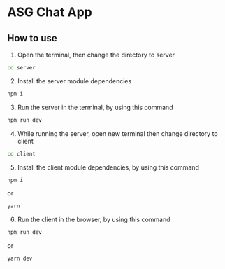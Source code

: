 # ASG Chat App

## How to use

1. Open the terminal, then change the directory to server
```bash
cd server
```
2. Install the server module dependencies
```bash
npm i
```
3. Run the server in the terminal, by using this command
```bash
npm run dev
```
4. While running the server, open new terminal then change directory to client
```bash
cd client
```
5. Install the client module dependencies, by using this command
```bash
npm i
```
or
```bash
yarn
```
6. Run the client in the browser, by using this command
```bash
npm run dev
```
or
```bash
yarn dev
```

